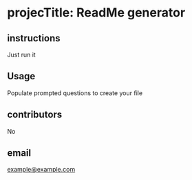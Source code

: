 # projecTitle: ReadMe generator 
## instructions 
Just run it 
## Usage 
Populate prompted questions to create your file 
## contributors 
No 
## email 
example@example.com
